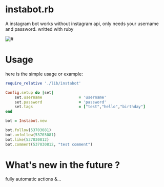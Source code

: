 # instabot.rb
A instagram bot works without instagram api, only needs your username and password. writted with ruby

![#](https://img.shields.io/badge/status-under%20construction-ff69b4.svg)

# Usage
here is the simple usage or example:

```ruby
require_relative './lib/instabot' 

Config.setup do |set|
    set.username                = 'username'
    set.password                = 'password'
    set.tags                    = ["test","hello","birthday"]
end

bot = Instabot.new

bot.follow(53703081)
bot.unfollow(53703081)
bot.like(537030812)
bot.comment(537030812, "test comment")
```

# What's new in the future ?

fully automatic actions
&...

